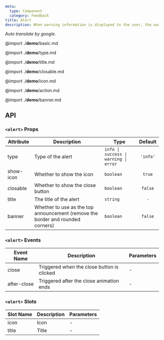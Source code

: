 ```yaml
meta:
  type: Component
  category: Feedback
title: Alert
description: When warning information is displayed to the user, the warning prompt is used to display the information that needs attention.
```

*Auto translate by google.*

@import ./__demo__/basic.md

@import ./__demo__/type.md

@import ./__demo__/title.md

@import ./__demo__/closable.md

@import ./__demo__/icon.md

@import ./__demo__/action.md

@import ./__demo__/banner.md

## API


### `<alert>` Props

|Attribute|Description|Type|Default|
|---|---|---|:---:|
|type|Type of the alert|`info \| success \| warning \| error`|`'info'`|
|show-icon|Whether to show the icon|`boolean`|`true`|
|closable|Whether to show the close button|`boolean`|`false`|
|title|The title of the alert|`string`|`-`|
|banner|Whether to use as the top announcement (remove the border and rounded corners)|`boolean`|`false`|
### `<alert>` Events

|Event Name|Description|Parameters|
|---|---|---|
|close|Triggered when the close button is clicked|-|
|after-close|Triggered after the close animation ends|-|
### `<alert>` Slots

|Slot Name|Description|Parameters|
|---|---|---|
|icon|Icon|-|
|title|Title|-|


